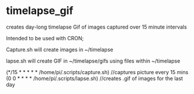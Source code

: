 # timelapse_gif
creates day-long timelapse Gif of images captured over 15 minute intervals

Intended to be used with CRON;

Capture.sh will create images in ~/timelapse

lapse.sh will create GIF in ~/timelapse/gifs using files within ~/timelapse


(*/15 * * * * * /home/pi/.scripts/capture.sh) //captures picture every 15 mins
(0 0 * * * * /home/pi/.scripts/lapse.sh) //creates .gif of images for the last day
